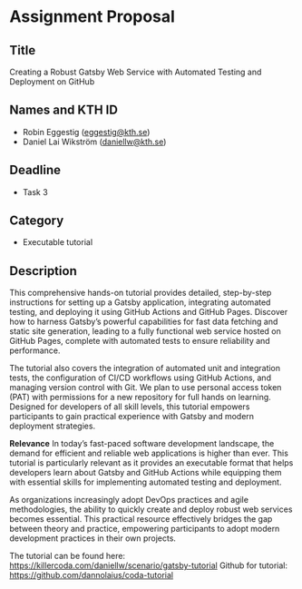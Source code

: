 # Assignment Proposal

## Title

Creating a Robust Gatsby Web Service with Automated Testing and Deployment on GitHub

## Names and KTH ID

  - Robin Eggestig (eggestig@kth.se)
  - Daniel Lai Wikström (daniellw@kth.se)

## Deadline

- Task 3

## Category
- Executable tutorial

## Description

This comprehensive hands-on tutorial provides detailed, step-by-step instructions for setting up a Gatsby application, integrating automated testing, and deploying it using GitHub Actions and GitHub Pages. Discover how to harness Gatsby’s powerful capabilities for fast data fetching and static site generation, leading to a fully functional web service hosted on GitHub Pages, complete with automated tests to ensure reliability and performance.

The tutorial also covers the integration of automated unit and integration tests, the configuration of CI/CD workflows using GitHub Actions, and managing version control with Git. We plan to use personal access token (PAT) with permissions for a new repository for full hands on learning. Designed for developers of all skill levels, this tutorial empowers participants to gain practical experience with Gatsby and modern deployment strategies.

**Relevance**
In today’s fast-paced software development landscape, the demand for efficient and reliable web applications is higher than ever. This tutorial is particularly relevant as it provides an executable format that helps developers learn about Gatsby and GitHub Actions while equipping them with essential skills for implementing automated testing and deployment.

As organizations increasingly adopt DevOps practices and agile methodologies, the ability to quickly create and deploy robust web services becomes essential. This practical resource effectively bridges the gap between theory and practice, empowering participants to adopt modern development practices in their own projects.

The tutorial can be found here: https://killercoda.com/daniellw/scenario/gatsby-tutorial
Github for tutorial: https://github.com/dannolaius/coda-tutorial
